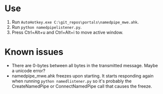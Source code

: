 # Use
1) Run `AutoHotkey.exe C:\git_repos\portals\namedpipe_mwe.ahk`.
2) Run `python namedpipelistener.py`.
3) Press Ctrl+Alt+u and Ctrl+Alt+i to move active window.

# Known issues
- There are 0-bytes between all bytes in the transmitted message. Maybe a unicode error?
- namedpipe_mwe.ahk freezes upon starting. It starts responding again when running `python namedlistener.py` so it's probably the CreateNamedPipe or ConnectNamedPipe call that causes the freeze.
